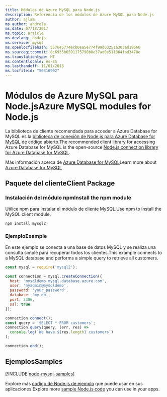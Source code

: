 ```yaml
---
title: Módulos de Azure MySQL para Node.js
description: Referencia de los módulos de Azure MySQL para Node.js
author: ajlam
ms.author: andrela
ms.date: 07/18/2017
ms.topic: article
ms.devlang: nodejs
ms.service: mysql
ms.openlocfilehash: 557645774ecb0ea5e774f99d03251a303ad19660
ms.sourcegitcommit: 8c6935b6591175798b8e37ad0e511864fad3478e
ms.translationtype: HT
ms.contentlocale: es-ES
ms.lasthandoff: 11/01/2018
ms.locfileid: "50316902"
---
```

# <a name="azure-mysql-modules-for-nodejs"></a><span data-ttu-id="d077a-103">Módulos de Azure MySQL para Node.js</span><span class="sxs-lookup"><span data-stu-id="d077a-103">Azure MySQL modules for Node.js</span></span>

<span data-ttu-id="d077a-104">La biblioteca de cliente recomendada para acceder a Azure Database for MySQL es la [biblioteca de conexión de Node.js para Azure Database for MySQL](https://github.com/sidorares/node-mysql2) de código abierto.</span><span class="sxs-lookup"><span data-stu-id="d077a-104">The recommended client library for accessing Azure Database for MySQL is the open-source [Node.js connection library for Azure Database for MySQL](https://github.com/sidorares/node-mysql2).</span></span> 

<span data-ttu-id="d077a-105">Más información acerca de [Azure Database for MySQL](https://docs.microsoft.com/azure/MySQL/)</span><span class="sxs-lookup"><span data-stu-id="d077a-105">Learn more about [Azure Database for MySQL](https://docs.microsoft.com/azure/MySQL/)</span></span>

## <a name="client-package"></a><span data-ttu-id="d077a-106">Paquete del cliente</span><span class="sxs-lookup"><span data-stu-id="d077a-106">Client Package</span></span>

### <a name="install-the-npm-module"></a><span data-ttu-id="d077a-107">Instalación del módulo npm</span><span class="sxs-lookup"><span data-stu-id="d077a-107">Install the npm module</span></span>

<span data-ttu-id="d077a-108">Utilice npm para instalar el módulo de cliente MySQL.</span><span class="sxs-lookup"><span data-stu-id="d077a-108">Use npm to install the MySQL client module.</span></span>

```bash
npm install mysql2
```   

### <a name="example"></a><span data-ttu-id="d077a-109">Ejemplo</span><span class="sxs-lookup"><span data-stu-id="d077a-109">Example</span></span>

<span data-ttu-id="d077a-110">En este ejemplo se conecta a una base de datos MySQL y se realiza una consulta simple para recuperar todos los clientes.</span><span class="sxs-lookup"><span data-stu-id="d077a-110">This example connects to a MySQL database and performs a simple query to retrieve all customers.</span></span>

```javascript
const mysql = require('mysql2');

const connection = mysql.createConnection({
  host: 'mysqldemo.mysql.database.azure.com',
  user: 'myadmin@mysqldemo',
  password: 'your_password',
  database: 'my_db',
  port: 3306,
  ssl: true
});

connection.connect();
const query = 'SELECT * FROM customers';
connection.query(query, (err, res) =>
  console.log(`We have ${res.length} customers`)
);

connection.end();
```

## <a name="samples"></a><span data-ttu-id="d077a-111">Ejemplos</span><span class="sxs-lookup"><span data-stu-id="d077a-111">Samples</span></span>

[!INCLUDE [node-mysql-samples](../docs-ref-conceptual/includes/mysql-samples.md)]

<span data-ttu-id="d077a-112">Explore más [código de Node.js de ejemplo](https://azure.microsoft.com/resources/samples/?platform=nodejs) que puede usar en sus aplicaciones.</span><span class="sxs-lookup"><span data-stu-id="d077a-112">Explore more [sample Node.js code](https://azure.microsoft.com/resources/samples/?platform=nodejs) you can use in your apps.</span></span>
